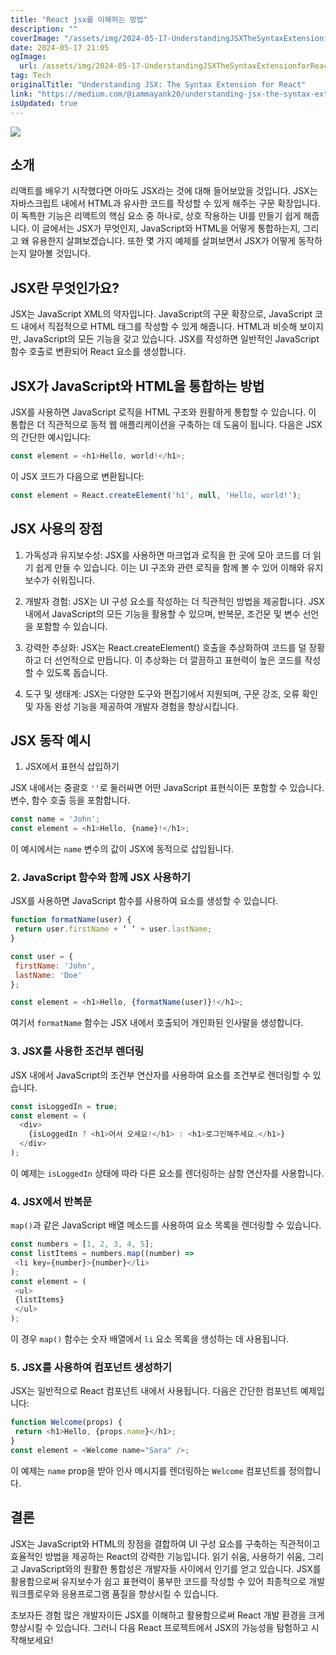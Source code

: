 ```yaml
---
title: "React jsx를 이해하는 방법"
description: ""
coverImage: "/assets/img/2024-05-17-UnderstandingJSXTheSyntaxExtensionforReact_0.png"
date: 2024-05-17 21:05
ogImage: 
  url: /assets/img/2024-05-17-UnderstandingJSXTheSyntaxExtensionforReact_0.png
tag: Tech
originalTitle: "Understanding JSX: The Syntax Extension for React"
link: "https://medium.com/@iammayank20/understanding-jsx-the-syntax-extension-for-react-1ac0064b4432"
isUpdated: true
---
```





<img src="/assets/img/2024-05-17-UnderstandingJSXTheSyntaxExtensionforReact_0.png" />

## 소개

리액트를 배우기 시작했다면 아마도 JSX라는 것에 대해 들어보았을 것입니다. JSX는 자바스크립트 내에서 HTML과 유사한 코드를 작성할 수 있게 해주는 구문 확장입니다. 이 독특한 기능은 리액트의 핵심 요소 중 하나로, 상호 작용하는 UI를 만들기 쉽게 해줍니다. 이 글에서는 JSX가 무엇인지, JavaScript와 HTML을 어떻게 통합하는지, 그리고 왜 유용한지 살펴보겠습니다. 또한 몇 가지 예제를 살펴보면서 JSX가 어떻게 동작하는지 알아볼 것입니다.

## JSX란 무엇인가요?

<div class="content-ad"></div>

JSX는 JavaScript XML의 약자입니다. JavaScript의 구문 확장으로, JavaScript 코드 내에서 직접적으로 HTML 태그를 작성할 수 있게 해줍니다. HTML과 비슷해 보이지만, JavaScript의 모든 기능을 갖고 있습니다. JSX를 작성하면 일반적인 JavaScript 함수 호출로 변환되어 React 요소를 생성합니다.

## JSX가 JavaScript와 HTML을 통합하는 방법

JSX를 사용하면 JavaScript 로직을 HTML 구조와 원활하게 통합할 수 있습니다. 이 통합은 더 직관적으로 동적 웹 애플리케이션을 구축하는 데 도움이 됩니다. 다음은 JSX의 간단한 예시입니다:

```js
const element = <h1>Hello, world!</h1>;
```

<div class="content-ad"></div>

이 JSX 코드가 다음으로 변환됩니다:

```js
const element = React.createElement('h1', null, 'Hello, world!');
```

## JSX 사용의 장점

1. 가독성과 유지보수성: JSX를 사용하면 마크업과 로직을 한 곳에 모아 코드를 더 읽기 쉽게 만들 수 있습니다. 이는 UI 구조와 관련 로직을 함께 볼 수 있어 이해와 유지보수가 쉬워집니다.

<div class="content-ad"></div>

2. 개발자 경험: JSX는 UI 구성 요소를 작성하는 더 직관적인 방법을 제공합니다. JSX 내에서 JavaScript의 모든 기능을 활용할 수 있으며, 반복문, 조건문 및 변수 선언을 포함할 수 있습니다.

3. 강력한 추상화: JSX는 React.createElement() 호출을 추상화하여 코드를 덜 장황하고 더 선언적으로 만듭니다. 이 추상화는 더 깔끔하고 표현력이 높은 코드를 작성할 수 있도록 돕습니다.

4. 도구 및 생태계: JSX는 다양한 도구와 편집기에서 지원되며, 구문 강조, 오류 확인 및 자동 완성 기능을 제공하여 개발자 경험을 향상시킵니다.

## JSX 동작 예시

<div class="content-ad"></div>

1. JSX에서 표현식 삽입하기

JSX 내에서는 중괄호 `''`로 둘러싸면 어떤 JavaScript 표현식이든 포함할 수 있습니다. 변수, 함수 호출 등을 포함합니다.

```js
const name = 'John';
const element = <h1>Hello, {name}!</h1>;
```

이 예시에서는 `name` 변수의 값이 JSX에 동적으로 삽입됩니다.

<div class="content-ad"></div>

### 2. JavaScript 함수와 함께 JSX 사용하기

JSX를 사용하면 JavaScript 함수를 사용하여 요소를 생성할 수 있습니다.

```js
function formatName(user) {
 return user.firstName + ‘ ‘ + user.lastName;
}

const user = {
 firstName: 'John',
 lastName: 'Doe'
};

const element = <h1>Hello, {formatName(user)}!</h1>;
```

여기서 `formatName` 함수는 JSX 내에서 호출되어 개인화된 인사말을 생성합니다.

<div class="content-ad"></div>

### 3. JSX를 사용한 조건부 렌더링

JSX 내에서 JavaScript의 조건부 연산자를 사용하여 요소를 조건부로 렌더링할 수 있습니다.

```js
const isLoggedIn = true;
const element = (
  <div>
    {isLoggedIn ? <h1>어서 오세요!</h1> : <h1>로그인해주세요.</h1>}
  </div>
);
```

이 예제는 `isLoggedIn` 상태에 따라 다른 요소를 렌더링하는 삼항 연산자를 사용합니다.

<div class="content-ad"></div>

### 4. JSX에서 반복문

`map()`과 같은 JavaScript 배열 메소드를 사용하여 요소 목록을 렌더링할 수 있습니다.

```js
const numbers = [1, 2, 3, 4, 5];
const listItems = numbers.map((number) =>
 <li key={number}>{number}</li>
);
const element = (
 <ul>
 {listItems}
 </ul>
);
```

이 경우 `map()` 함수는 숫자 배열에서 `li` 요소 목록을 생성하는 데 사용됩니다.

<div class="content-ad"></div>

### 5. JSX를 사용하여 컴포넌트 생성하기

JSX는 일반적으로 React 컴포넌트 내에서 사용됩니다. 다음은 간단한 컴포넌트 예제입니다:

```js
function Welcome(props) {
 return <h1>Hello, {props.name}</h1>;
}
const element = <Welcome name="Sara" />;
```

이 예제는 `name` prop을 받아 인사 메시지를 렌더링하는 `Welcome` 컴포넌트를 정의합니다.

<div class="content-ad"></div>

## 결론

JSX는 JavaScript와 HTML의 장점을 결합하여 UI 구성 요소를 구축하는 직관적이고 효율적인 방법을 제공하는 React의 강력한 기능입니다. 읽기 쉬움, 사용하기 쉬움, 그리고 JavaScript와의 원활한 통합성은 개발자들 사이에서 인기를 얻고 있습니다. JSX를 활용함으로써 유지보수가 쉽고 표현력이 풍부한 코드를 작성할 수 있어 최종적으로 개발 워크플로우와 응용프로그램 품질을 향상시킬 수 있습니다.

초보자든 경험 많은 개발자이든 JSX를 이해하고 활용함으로써 React 개발 환경을 크게 향상시킬 수 있습니다. 그러니 다음 React 프로젝트에서 JSX의 가능성을 탐험하고 시작해보세요!